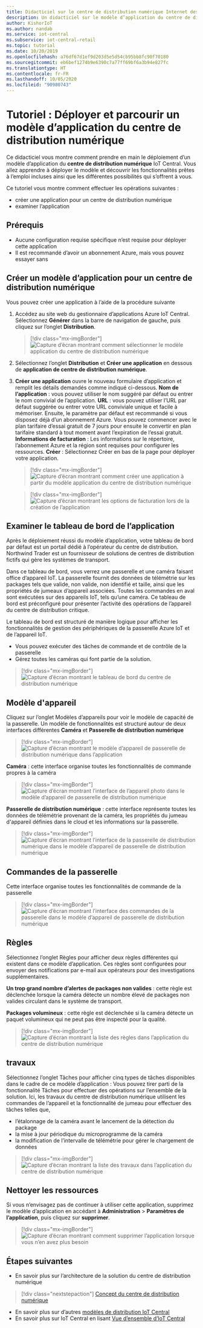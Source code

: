 ```yaml
---
title: Didacticiel sur le centre de distribution numérique Internet des objets | Microsoft Docs
description: Un didacticiel sur le modèle d’application du centre de distribution numérique pour IoT Central
author: KishorIoT
ms.author: nandab
ms.service: iot-central
ms.subservice: iot-central-retail
ms.topic: tutorial
ms.date: 10/20/2019
ms.openlocfilehash: a76df67d1ef9d203d5e5d54cb95bb8fc90f70180
ms.sourcegitcommit: eb6bef1274b9e6390c7a77ff69bf6a3b94e827fc
ms.translationtype: HT
ms.contentlocale: fr-FR
ms.lasthandoff: 10/05/2020
ms.locfileid: "90980743"
---
```

# <a name="tutorial-deploy-and-walk-through-a-digital-distribution-center-application-template"></a>Tutoriel : Déployer et parcourir un modèle d’application du centre de distribution numérique



Ce didacticiel vous montre comment prendre en main le déploiement d’un modèle d’application du **centre de distribution numérique** IoT Central. Vous allez apprendre à déployer le modèle et découvrir les fonctionnalités prêtes à l’emploi incluses ainsi que les différentes possibilités qui s’offrent à vous.

Ce tutoriel vous montre comment effectuer les opérations suivantes : 
* créer une application pour un centre de distribution numérique 
* examiner l’application 

## <a name="prerequisites"></a>Prérequis
* Aucune configuration requise spécifique n’est requise pour déployer cette application
* Il est recommandé d’avoir un abonnement Azure, mais vous pouvez essayer sans

## <a name="create-digital-distribution-center-application-template"></a>Créer un modèle d’application pour un centre de distribution numérique

Vous pouvez créer une application à l’aide de la procédure suivante

1. Accédez au site web du gestionnaire d’applications Azure IoT Central. Sélectionnez **Générer** dans la barre de navigation de gauche, puis cliquez sur l’onglet **Distribution**.

    > [!div class="mx-imgBorder"]
    > ![Capture d’écran montrant comment sélectionner le modèle application du centre de distribution numérique](./media/tutorial-iot-central-ddc/iotc-retail-homepage.png)

2. Sélectionnez l’onglet **Distribution** et **Créer une application** en dessous de **application de centre de distribution numérique**.

3. **Créer une application** ouvre le nouveau formulaire d’application et remplit les détails demandés comme indiqué ci-dessous.
   **Nom de l’application** : vous pouvez utiliser le nom suggéré par défaut ou entrer le nom convivial de l’application.
   **URL** : vous pouvez utiliser l’URL par défaut suggérée ou entrer votre URL conviviale unique et facile à mémoriser. Ensuite, le paramètre par défaut est recommandé si vous disposez déjà d’un abonnement Azure. Vous pouvez commencer avec le plan tarifaire d’essai gratuit de 7 jours pour ensuite le convertir en plan tarifaire standard à tout moment avant l’expiration de l’essai gratuit.
   **Informations de facturation** : Les informations sur le répertoire, l’abonnement Azure et la région sont requises pour configurer les ressources.
   **Créer** : Sélectionnez Créer en bas de la page pour déployer votre application.

    > [!div class="mx-imgBorder"]
    > ![Capture d’écran montrant comment créer une application à partir du modèle application du centre de distribution numérique](./media/tutorial-iot-central-ddc/ddc-create.png)

    > [!div class="mx-imgBorder"]
    > ![Capture d’écran montrant les options de facturation lors de la création de l’application](./media/tutorial-iot-central-ddc/ddc-create-billinginfo.png)

## <a name="walk-through-the-application-dashboard"></a>Examiner le tableau de bord de l’application 

Après le déploiement réussi du modèle d’application, votre tableau de bord par défaut est un portail dédié à l’opérateur du centre de distribution. Northwind Trader est un fournisseur de solutions de centres de distribution fictifs qui gère les systèmes de transport. 

Dans ce tableau de bord, vous verrez une passerelle et une caméra faisant office d’appareil IoT. La passerelle fournit des données de télémétrie sur les packages tels que valide, non valide, non identifié et taille, ainsi que les propriétés de jumeaux d’appareil associées. Toutes les commandes en aval sont exécutées sur des appareils IoT, tels qu’une caméra. Ce tableau de bord est préconfiguré pour présenter l’activité des opérations de l’appareil du centre de distribution critique.

Le tableau de bord est structuré de manière logique pour afficher les fonctionnalités de gestion des périphériques de la passerelle Azure IoT et de l’appareil IoT.  
   * Vous pouvez exécuter des tâches de commande et de contrôle de la passerelle
   * Gérez toutes les caméras qui font partie de la solution. 

> [!div class="mx-imgBorder"]
> ![Capture d’écran montrant le tableau de bord du centre de distribution numérique](./media/tutorial-iot-central-ddc/ddc-dashboard.png)

## <a name="device-template"></a>Modèle d'appareil

Cliquez sur l’onglet Modèles d’appareils pour voir le modèle de capacité de la passerelle. Un modèle de fonctionnalités est structuré autour de deux interfaces différentes **Caméra** et **Passerelle de distribution numérique**

> [!div class="mx-imgBorder"]
> ![Capture d’écran montrant le modèle d’appareil de passerelle de distribution numérique dans l’application](./media/tutorial-iot-central-ddc/ddc-devicetemplate1.png)

**Caméra** : cette interface organise toutes les fonctionnalités de commande propres à la caméra 

> [!div class="mx-imgBorder"]
> ![Capture d’écran montrant l’interface de l’appareil photo dans le modèle d’appareil de passerelle de distribution numérique](./media/tutorial-iot-central-ddc/ddc-camera.png)

**Passerelle de distribution numérique** : cette interface représente toutes les données de télémétrie provenant de la caméra, les propriétés du jumeau d'appareil définies dans le cloud et les informations sur la passerelle.

> [!div class="mx-imgBorder"]
> ![Capture d’écran montrant l’interface de la passerelle de distribution numérique dans le modèle d’appareil de passerelle de distribution numérique](./media/tutorial-iot-central-ddc/ddc-devicetemplate1.png)


## <a name="gateway-commands"></a>Commandes de la passerelle
Cette interface organise toutes les fonctionnalités de commande de la passerelle

> [!div class="mx-imgBorder"]
> ![Capture d’écran montrant l’interface des commandes de la passerelle dans le modèle d’appareil de passerelle de distribution numérique](./media/tutorial-iot-central-ddc/ddc-camera.png)

## <a name="rules"></a>Règles
Sélectionnez l’onglet Règles pour afficher deux règles différentes qui existent dans ce modèle d’application. Ces règles sont configurées pour envoyer des notifications par e-mail aux opérateurs pour des investigations supplémentaires.

 **Un trop grand nombre d’alertes de packages non valides** : cette règle est déclenchée lorsque la caméra détecte un nombre élevé de packages non valides circulant dans le système de transport.
 
**Packages volumineux** : cette règle est déclenchée si la caméra détecte un paquet volumineux qui ne peut pas être inspecté pour la qualité. 

> [!div class="mx-imgBorder"]
> ![Capture d’écran montrant la liste des règles dans l’application du centre de distribution numérique](./media/tutorial-iot-central-ddc/ddc-rules.png)

## <a name="jobs"></a>travaux
Sélectionnez l’onglet Tâches pour afficher cinq types de tâches disponibles dans le cadre de ce modèle d’application : Vous pouvez tirer parti de la fonctionnalité Tâches pour effectuer des opérations sur l’ensemble de la solution. Ici, les travaux du centre de distribution numérique utilisent les commandes de l’appareil et la fonctionnalité de jumeau pour effectuer des tâches telles que,
   * l’étalonnage de la caméra avant le lancement de la détection du package 
   * la mise à jour périodique du microprogramme de la caméra
   * la modification de l’intervalle de télémétrie pour gérer le chargement de données

> [!div class="mx-imgBorder"]
> ![Capture d’écran montrant la liste des travaux dans l’application du centre de distribution numérique](./media/tutorial-iot-central-ddc/ddc-jobs.png)

## <a name="clean-up-resources"></a>Nettoyer les ressources
Si vous n’envisagez pas de continuer à utiliser cette application, supprimez le modèle d’application en accédant à **Administration** > **Paramètres de l’application**, puis cliquez sur **supprimer**.

> [!div class="mx-imgBorder"]
> ![Capture d’écran montrant comment supprimer l’application lorsque vous n’en avez plus besoin](./media/tutorial-iot-central-ddc/ddc-cleanup.png)

## <a name="next-steps"></a>Étapes suivantes
* En savoir plus sur l’architecture de la solution du centre de distribution numérique 
> [!div class="nextstepaction"]
> [Concept du centre de distribution numérique](./architecture-digital-distribution-center.md)
* En savoir plus sur d’autres [modèles de distribution IoT Central](./overview-iot-central-retail.md)
* En savoir plus sur IoT Central en lisant [Vue d’ensemble d’IoT Central](../core/overview-iot-central.md)
